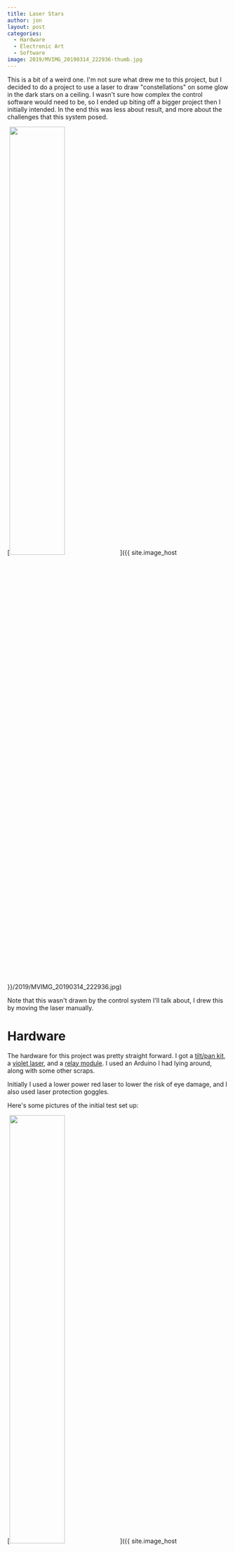 ```yaml
---
title: Laser Stars
author: jon
layout: post
categories:
  - Hardware
  - Electronic Art
  - Software
image: 2019/MVIMG_20190314_222936-thumb.jpg
---
```

This is a bit of a weird one. I'm not sure what drew me to this project, but I decided to do a project to use a laser to draw "constellations" on some glow in the dark stars on a ceiling. I wasn't sure how complex the control software would need to be, so I ended up biting off a bigger project then I initially intended. In the end this was less about result, and more about the challenges that this system posed.

[<img class="aligncenter size-large" src="{{ site.image_host }}/2019/MVIMG_20190314_222936.jpg" height="50%" width="50%" alt="" />]({{ site.image_host }}/2019/MVIMG_20190314_222936.jpg)

Note that this wasn't drawn by the control system I'll talk about, I drew this by moving the laser manually.

# Hardware

The hardware for this project was pretty straight forward. I got a [tilt/pan kit](https://www.dfrobot.com/product-146.html), a [violet laser](https://www.amazon.com/gp/product/B01MRX7ZY1), and a [relay module](https://www.amazon.com/gp/product/B00VRUAHLE). I used an Arduino I had lying around, along with some other scraps.

Initially I used a lower power red laser to lower the risk of eye damage, and I also used laser protection goggles.

Here's some pictures of the initial test set up:

[<img class="aligncenter size-large" src="{{ site.image_host }}/2019/IMG_20190106_223356.jpg" height="50%" width="50%" alt="" />]({{ site.image_host }}/2019/IMG_20190106_223356.jpg)

I used a small amount of [warbla](https://www.worbla.com/) to create the mount for the laser.

[<img class="aligncenter size-large" src="{{ site.image_host }}/2019/IMG_20190106_223402.jpg" height="50%" width="50%" alt="" />]({{ site.image_host }}/2019/IMG_20190106_223402.jpg)

To make things stable enough to test, I mounted everything on a piece of wood.

[<img class="aligncenter size-large" src="{{ site.image_host }}/2019/IMG_20190126_191424.jpg" height="50%" width="50%" alt="" />]({{ site.image_host }}/2019/IMG_20190126_191424.jpg)

Here's what it looked like with the violet laser mounted in:

[<img class="aligncenter size-large" src="{{ site.image_host }}/2019/IMG_20190217_182917.jpg" height="50%" width="50%" alt="" />]({{ site.image_host }}/2019/IMG_20190217_182917.jpg)

[<img class="aligncenter size-large" src="{{ site.image_host }}/2019/IMG_20190309_153347.jpg" height="50%" width="50%" alt="" />]({{ site.image_host }}/2019/IMG_20190309_153347.jpg)

# Software

The code for this project is hosted on Github: <https://github.com/axlan/laser_stars>

## Arduino

I started off with a very basic driver for the Arduino. For simplicities sake I decided that the Arduino code would be minimal, and just take raw commands for setting the servo positions, and relay state <https://github.com/axlan/laser_stars/blob/master/laser_firmware/laser_firmware.ino>. This didn't really change much from the initial implementation. Really the only change was to go from using `write` which has a resolution of a degree to `writeMicroseconds` to get higher resolution control of the servos.

## Utilities

As I was working on the project I made a couple helper utilities.

* [Line Drawer](https://github.com/axlan/laser_stars/blob/master/laser_stars/line_drawer.py) - This was a graphical interface for drawing an image that could be translated into laser movements.

* [Tracker Calibration](https://github.com/axlan/laser_stars/blob/master/laser_stars/tracker_calibrate_tool.py) - When I started working on detecting the laser in OpenCV, this was useful for figuring out the thresholds.

* [Manual Control](https://github.com/axlan/laser_stars/blob/master/laser_stars/manual_laser.py) - This was used to test the Arduino firmware and get a rough calibration of the values.

## Control Software

### Movement Instructions

The first thing I did was make a simple scripting language to encode the laser movements. It looks like:

```
SetPower False
MoveTo 0.48 0.2425 0.1
SetPower True
Wait 3.0
MoveTo 0.37375 0.05875 0.1
MoveTo 0.1975 0.035 0.1
...
```
There are 3 commands:
  * SetPower - turn the laser on or off
  * MoveTo - Movement is from x=0,y=0 to x=1,y=1 scaled to drawing space. Velocity is in same units / second.
  * Wait - seconds to wait at the current position

### Run Controller

I then set up a framework that would let me load a configuration set from a JSON file and connect a driver, controller, and analysis modules. I spent a lot of time getting a simulator to work, to make developing faster and more comfortable then dealing with live hardware.

Initially I was hoping to just calibrate the servos and draw without any sort of feedback loop. However, I realized I wasn't going to have enough stars to make this look particularly good, and getting everything lined up would be very tedious. 

I ended up using [OpenCV](https://opencv.org/) to both track the laser, and localize the camera view. For localizing the camera view, I didn't wanted to go with something simple, so I taped QR codes measured out to bound the part of the ceiling I would be drawing on.

[<img class="aligncenter size-large" src="{{ site.image_host }}/2019/IMG_20190221_150733.jpg" height="50%" width="50%" alt="" />]({{ site.image_host }}/2019/IMG_20190221_150733.jpg)

Once these were up, I was able to add an analysis module that would superimpose where the stars should go, to help guide me as I was taping them to the ceiling.

The stand alone webcam I had actually didn't have a wide enough field of view, so I ended up using my phone as an IP webcam using this app [IP Webcam](https://play.google.com/store/apps/details?id=com.pas.webcam&hl=en_US). I was very happy to find how seamlessly OpenCV could deal with attached cameras, video files, or IP cameras without needing any real change to the underlying code.

All the OpenCV work was based on other [projects](#reference-projects).

Here's a video of the laser in action:

<iframe width="560" height="315" src="https://www.youtube.com/embed/u_CxDkxoL6A" frameborder="0" allow="accelerometer; autoplay; encrypted-media; gyroscope; picture-in-picture" allowfullscreen></iframe>

And a recording from the perspective of the control software. Note that the QR codes let the view snap and scale to the target area.

<iframe width="560" height="315" src="https://www.youtube.com/embed/PgRpncgw72k" frameborder="0" allow="accelerometer; autoplay; encrypted-media; gyroscope; picture-in-picture" allowfullscreen></iframe>


# Future improvements

If I just added a high density of stars, or even used glow in the dark paint, I think my current set up would be more then adequate to get some neat looking results.

If I wanted to get the control system to where it could get better then an inch accuracy, I'd probably need to add a continuous feedback loop. I realized as I was designing this system, that I ended up implementing a very primitive version of the robotic operating system ([ROS](http://www.ros.org/)). If I wanted to keep going, it would probably make more sense to move to a system like that to give a better platform for developing a PID controller, or Kalman filter.

# Reference Projects
<https://github.com/AnumSheraz/OpenCV-laser-tracking-gun>

<https://github.com/bradmontgomery/python-laser-tracker>

Localization with QR codes:

<http://www.geduino.org/site/archives/258>

<https://www.learnopencv.com/barcode-and-qr-code-scanner-using-zbar-and-opencv/>

<https://www.pyimagesearch.com/2014/08/25/4-point-opencv-getperspective-transform-example/>
